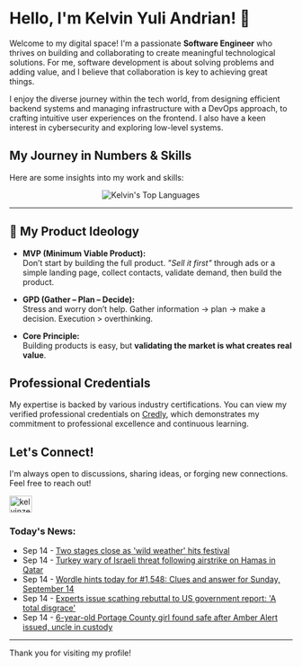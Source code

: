 # Hello, I'm Kelvin Yuli Andrian! 👋

Welcome to my digital space! I'm a passionate **Software Engineer** who thrives on building and collaborating to create meaningful technological solutions. For me, software development is about solving problems and adding value, and I believe that collaboration is key to achieving great things.

I enjoy the diverse journey within the tech world, from designing efficient backend systems and managing infrastructure with a DevOps approach, to crafting intuitive user experiences on the frontend. I also have a keen interest in cybersecurity and exploring low-level systems.

## My Journey in Numbers & Skills

Here are some insights into my work and skills:

<p align="center">
  <img src="https://github-readme-stats.vercel.app/api/top-langs/?username=kelvinzer0&layout=compact&theme=radical" alt="Kelvin's Top Languages" />
</p>

---

## 🚀 My Product Ideology

- **MVP (Minimum Viable Product):**  
  Don’t start by building the full product. *"Sell it first"* through ads or a simple landing page, collect contacts, validate demand, then build the product.

- **GPD (Gather – Plan – Decide):**  
  Stress and worry don’t help. Gather information → plan → make a decision. Execution > overthinking.

- **Core Principle:**  
  Building products is easy, but **validating the market is what creates real value**.

## Professional Credentials

My expertise is backed by various industry certifications. You can view my verified professional credentials on [Credly](https://www.credly.com/users/kelvin-yuli-andrian/badges), which demonstrates my commitment to professional excellence and continuous learning.

## Let's Connect!

I'm always open to discussions, sharing ideas, or forging new connections. Feel free to reach out!

<p align="left">
    <a href="https://linkedin.com/in/kelvinzero" target="blank"><img align="center" src="https://cdn.jsdelivr.net/npm/simple-icons@3.0.1/icons/linkedin.svg" alt="kelvinzero" height="30" width="40" /></a>
</p>

### Today's News:

<!-- feed start -->
- Sep 14 - [Two stages close as 'wild weather' hits festival](https://www.yahoo.com/news/articles/two-stages-close-wild-weather-134319864.html)
- Sep 14 - [Turkey wary of Israeli threat following airstrike on Hamas in Qatar](https://www.yahoo.com/news/articles/turkey-wary-israeli-threat-following-050154246.html)
- Sep 14 - [Wordle hints today for #1,548: Clues and answer for Sunday, September 14](https://tech.yahoo.com/gaming/wordle/article/wordle-hints-today-for-1548-clues-and-answer-for-sunday-september-14-040156106.html)
- Sep 14 - [Experts issue scathing rebuttal to US government report: 'A total disgrace'](https://www.yahoo.com/news/articles/experts-issue-scathing-rebuttal-us-013000002.html)
- Sep 14 - [6-year-old Portage County girl found safe after Amber Alert issued, uncle in custody](https://www.yahoo.com/news/articles/6-old-portage-county-girl-003625386.html)
<!-- feed end -->

---

Thank you for visiting my profile!
